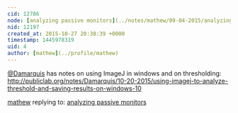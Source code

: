```yaml
---
cid: 12786
node: [analyzing passive monitors](../notes/mathew/09-04-2015/analyzing-passive-monitors)
nid: 12197
created_at: 2015-10-27 20:38:39 +0000
timestamp: 1445978319
uid: 4
author: [mathew](../profile/mathew)
---
```


[@Damarquis](/profile/Damarquis) has notes on using ImageJ in windows and on thresholding:
http://publiclab.org/notes/Damarquis/10-20-2015/using-imagej-to-analyze-threshold-and-saving-results-on-windows-10

[mathew](../profile/mathew) replying to: [analyzing passive monitors](../notes/mathew/09-04-2015/analyzing-passive-monitors)

